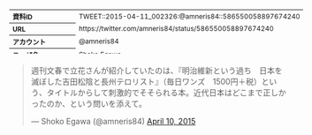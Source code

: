 <table style="font-size: 9pt; width: 610px; margin-bottom: 20px; height: 80px;">
<tbody>
    <tr>
        <th align=left>資料ID</th>
        <td align=left>TWEET::2015-04-11_002326:@amneris84::586550058897674240</td>
    </tr>
    <tr>
        <th align=left>URL</th>
        <td align=left>https://twitter.com/amneris84/status/586550058897674240</td>
    </tr>
    <tr>
        <th align=left>アカウント</th>
        <td align=left>@amneris84</td>
    </tr>
    <tr>
        <th align=left>ユーザ名</th>
        <td align=left>Shoko Egawa</td>
    </tr>
    <tr>
        <th align=left>ツイートの記録日時</th>
        <td align=left>created_at 2022-08-26_0408</td>
    </tr>
</tbody>
</table>
<blockquote class="twitter-tweet" data-width="450"  data-lang="ja"><p lang="ja" dir="ltr">週刊文春で立花さんが紹介していたのは、『明治維新という過ち　日本を滅ぼした吉田松陰と長州テロリスト』（毎日ワンズ　1500円＋税）という、タイトルからして刺激的でそそられる本。近代日本はどこまで正しかったのか、という問いを添えて。</p>&mdash; Shoko Egawa (@amneris84) <a href="https://twitter.com/amneris84/status/586550058897674240?ref_src=twsrc%5Etfw">April 10, 2015</a></blockquote>
<script async src="https://platform.twitter.com/widgets.js" charset="utf-8"></script>


